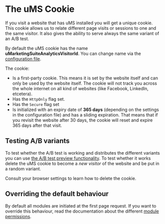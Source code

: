 # The uMS Cookie

If you visit a website that has uMS installed you will get a unique cookie. This cookie allows us to relate different page visits or sessions to one and the same visitor. It also gives the ability to serve always the same variant of an A/B test.

By default the uMS cookie has the name **uMarketingSuiteAnalyticsVisitorId**. You can change name via the [configuration file](/installing-umarketingsuite/configuration-options-1-x/).

The cookie:

- Is a first-party cookie. This means it is set by the website itself and can only be used by the website itself. The cookie will not track you across the whole internet on all kind of websites (like Facebook, LinkedIn, etcetera).
- Has the `HttpOnly` flag set.
- Has the `Secure` flag set
- Is initialized with an expiry date of **365 days** (depending on the settings in the configuration file) and has a sliding expiration. That means that if you revisit the website after 30 days, the cookie will reset and expire 365 days after that visit.

## Testing A/B variants

To test whether the A/B test is working and distributes the different variants you can use [the A/B test preview functionality](/a-b-testing/previewing-an-a-b-test/). To test whether it works delete the uMS cookie to become a _new visitor_ of the website and be put in a random variant.

Consult your browser settings to learn how to delete the cookie.

## Overriding the default behaviour

By default all modules are initiated at the first page request. If you want to override this behaviour, read the documentation about the different [module permissions](/the-umarketingsuite-broad-overview/the-umarketingsuite-cookie/module-permissions/).
